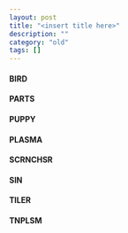 ```yaml
---
layout: post
title: "<insert title here>"
description: ""
category: "old"
tags: []
---
```



#### BIRD

#### PARTS

#### PUPPY

#### PLASMA

#### SCRNCHSR

#### SIN

#### TILER

#### TNPLSM
